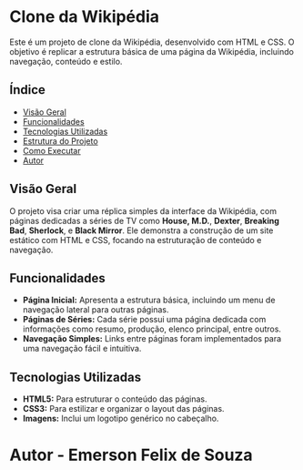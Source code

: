 # Clone da Wikipédia

Este é um projeto de clone da Wikipédia, desenvolvido com HTML e CSS. O objetivo é replicar a estrutura básica de uma página da Wikipédia, incluindo navegação, conteúdo e estilo.

## Índice

- [Visão Geral](#visão-geral)
- [Funcionalidades](#funcionalidades)
- [Tecnologias Utilizadas](#tecnologias-utilizadas)
- [Estrutura do Projeto](#estrutura-do-projeto)
- [Como Executar](#como-executar)
- [Autor](#autor)

## Visão Geral

O projeto visa criar uma réplica simples da interface da Wikipédia, com páginas dedicadas a séries de TV como **House, M.D.**, **Dexter**, **Breaking Bad**, **Sherlock**, e **Black Mirror**. Ele demonstra a construção de um site estático com HTML e CSS, focando na estruturação de conteúdo e navegação.

## Funcionalidades

- **Página Inicial:** Apresenta a estrutura básica, incluindo um menu de navegação lateral para outras páginas.
- **Páginas de Séries:** Cada série possui uma página dedicada com informações como resumo, produção, elenco principal, entre outros.
- **Navegação Simples:** Links entre páginas foram implementados para uma navegação fácil e intuitiva.

## Tecnologias Utilizadas

- **HTML5:** Para estruturar o conteúdo das páginas.
- **CSS3:** Para estilizar e organizar o layout das páginas.
- **Imagens:** Inclui um logotipo genérico no cabeçalho.

# Autor - Emerson Felix de Souza
